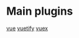 # Main plugins

[vue](https://vuejs.org/)
[vuetify](https://v15.vuetifyjs.com/pt-BR/components/api-explorer)
[vuex](https://vuex.vuejs.org/)
